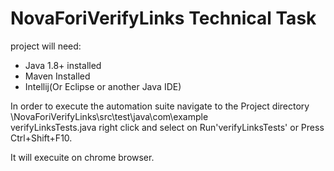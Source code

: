 # NovaForiVerifyLinks  Technical Task 
project will need:
- Java 1.8+ installed 
- Maven Installed 
- Intellij(Or Eclipse or another Java IDE)

In order to execute the automation suite navigate to the Project directory
\NovaForiVerifyLinks\src\test\java\com\example\
verifyLinksTests.java right click and select on Run'verifyLinksTests' or Press Ctrl+Shift+F10.

It will execuite on chrome browser.
